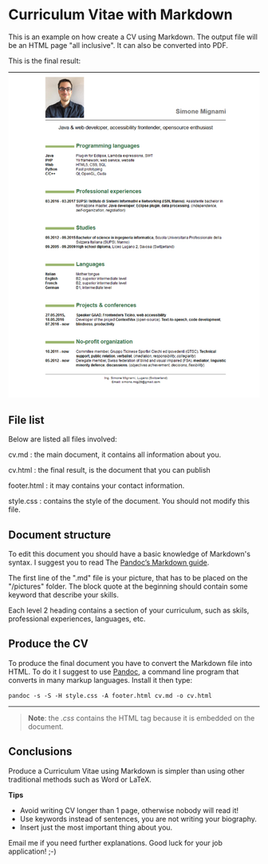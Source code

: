 
Curriculum Vitae with Markdown
===============================

This is an example on how create a CV using Markdown.
The output file will be an HTML page "all inclusive". It can also be converted into PDF.

This is the final result:

![Curriculum](example.png)



File list
----------

Below are listed all files involved:

cv.md
:	the main document, it contains all information about you.

cv.html
:	the final result, is the document that you can publish

footer.html
:	it may contains your contact information.

style.css
:	contains the style of the document. You should not modify this file.




Document structure
-------------------

To edit this document you should have a basic knowledge of Markdown's syntax. I suggest you to read The [Pandoc’s Markdown guide](http://pandoc.org/MANUAL.html).

The first line of the ".md" file is your picture, that has to be placed on the "/pictures" folder.
The block quote at the beginning should contain some keyword that describe your skills.

Each level 2 heading contains a section of your curriculum, such as skils, professional experiences, languages, etc.


Produce the CV
---------------

To produce the final document you have to convert the Markdown file into HTML. To do it I suggest to use [Pandoc](http://pandoc.org/), a command line program that converts in many markup languages.
Install it then type:

~~~
pandoc -s -S -H style.css -A footer.html cv.md -o cv.html
~~~


----

> **Note**: the *.css* contains the HTML tag <style></style> because it is embedded on the document.


Conclusions
-------------

Produce a Curriculum Vitae using Markdown is simpler than using other traditional methods such as Word or LaTeX.

**Tips**

- Avoid writing CV longer than 1 page, otherwise nobody will read it!
- Use keywords instead of sentences, you are not writing your biography.
- Insert just the most important thing about you.

Email me if you need further explanations.
Good luck for your job application! ;-)
